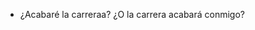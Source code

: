 - ¿Acabaré la carreraa? ¿O la carrera acabará conmigo?

<!---
jgarciamej/jgarciamej is a ✨ special ✨ repository because its `README.md` (this file) appears on your GitHub profile.
You can click the Preview link to take a look at your changes.
--->
